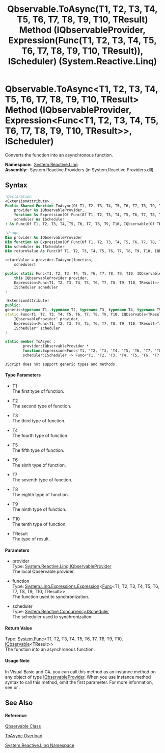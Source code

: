﻿---
title: Qbservable.ToAsync(T1, T2, T3, T4, T5, T6, T7, T8, T9, T10, TResult) Method (IQbservableProvider, Expression(Func(T1, T2, T3, T4, T5, T6, T7, T8, T9, T10, TResult)), IScheduler) (System.Reactive.Linq)
TOCTitle: ToAsync(T1, T2, T3, T4, T5, T6, T7, T8, T9, T10, TResult) Method (IQbservableProvider, Expression(Func(T1, T2, T3, T4, T5, T6, T7, T8, T9, T10, TResult)), IScheduler)
ms:assetid: M:System.Reactive.Linq.Qbservable.ToAsync``11(System.Reactive.Linq.IQbservableProvider,System.Linq.Expressions.Expression{System.Func{``0,``1,``2,``3,``4,``5,``6,``7,``8,``9,``10}},System.Reactive.Concurrency.IScheduler)
ms:mtpsurl: https://msdn.microsoft.com/en-us/library/Hh211624(v=VS.103)
ms:contentKeyID: 36068303
ms.date: 06/28/2011
mtps_version: v=VS.103
dev_langs:
- vb
- csharp
- c++
- fsharp
- jscript
---

# Qbservable.ToAsync\<T1, T2, T3, T4, T5, T6, T7, T8, T9, T10, TResult\> Method (IQbservableProvider, Expression\<Func\<T1, T2, T3, T4, T5, T6, T7, T8, T9, T10, TResult\>\>, IScheduler)

Converts the function into an asynchronous function.

**Namespace:**  [System.Reactive.Linq](hh211929\(v=vs.103\).md)  
**Assembly:**  System.Reactive.Providers (in System.Reactive.Providers.dll)

## Syntax

``` vb
'Declaration
<ExtensionAttribute> _
Public Shared Function ToAsync(Of T1, T2, T3, T4, T5, T6, T7, T8, T9, T10, TResult) ( _
    provider As IQbservableProvider, _
    function As Expression(Of Func(Of T1, T2, T3, T4, T5, T6, T7, T8, T9, T10, TResult)), _
    scheduler As IScheduler _
) As Func(Of T1, T2, T3, T4, T5, T6, T7, T8, T9, T10, IQbservable(Of TResult))
```

``` vb
'Usage
Dim provider As IQbservableProvider
Dim function As Expression(Of Func(Of T1, T2, T3, T4, T5, T6, T7, T8, T9, T10, TResult))
Dim scheduler As IScheduler
Dim returnValue As Func(Of T1, T2, T3, T4, T5, T6, T7, T8, T9, T10, IQbservable(Of TResult))

returnValue = provider.ToAsync(function, _
    scheduler)
```

``` csharp
public static Func<T1, T2, T3, T4, T5, T6, T7, T8, T9, T10, IQbservable<TResult>> ToAsync<T1, T2, T3, T4, T5, T6, T7, T8, T9, T10, TResult>(
    this IQbservableProvider provider,
    Expression<Func<T1, T2, T3, T4, T5, T6, T7, T8, T9, T10, TResult>> function,
    IScheduler scheduler
)
```

``` c++
[ExtensionAttribute]
public:
generic<typename T1, typename T2, typename T3, typename T4, typename T5, typename T6, typename T7, typename T8, typename T9, typename T10, typename TResult>
static Func<T1, T2, T3, T4, T5, T6, T7, T8, T9, T10, IQbservable<TResult>^>^ ToAsync(
    IQbservableProvider^ provider, 
    Expression<Func<T1, T2, T3, T4, T5, T6, T7, T8, T9, T10, TResult>^>^ function, 
    IScheduler^ scheduler
)
```

``` fsharp
static member ToAsync : 
        provider:IQbservableProvider * 
        function:Expression<Func<'T1, 'T2, 'T3, 'T4, 'T5, 'T6, 'T7, 'T8, 'T9, 'T10, 'TResult>> * 
        scheduler:IScheduler -> Func<'T1, 'T2, 'T3, 'T4, 'T5, 'T6, 'T7, 'T8, 'T9, 'T10, IQbservable<'TResult>> 
```

``` jscript
JScript does not support generic types and methods.
```

#### Type Parameters

  - T1  
    The first type of function.

<!-- end list -->

  - T2  
    The second type of function.

<!-- end list -->

  - T3  
    The third type of function.

<!-- end list -->

  - T4  
    The fourth type of function.

<!-- end list -->

  - T5  
    The fifth type of function.

<!-- end list -->

  - T6  
    The sixth type of function.

<!-- end list -->

  - T7  
    The seventh type of function.

<!-- end list -->

  - T8  
    The eighth type of function.

<!-- end list -->

  - T9  
    The ninth type of function.

<!-- end list -->

  - T10  
    The tenth type of function.

<!-- end list -->

  - TResult  
    The type of result.

#### Parameters

  - provider  
    Type: [System.Reactive.Linq.IQbservableProvider](hh212104\(v=vs.103\).md)  
    The local Qbservable provider.  

<!-- end list -->

  - function  
    Type: [System.Linq.Expressions.Expression](https://msdn.microsoft.com/en-us/library/Bb335710)\<[Func](https://msdn.microsoft.com/en-us/library/Dd383294)\<T1, T2, T3, T4, T5, T6, T7, T8, T9, T10, TResult\>\>  
    The function used to synchronization.  

<!-- end list -->

  - scheduler  
    Type: [System.Reactive.Concurrency.IScheduler](hh229149\(v=vs.103\).md)  
    The scheduler used to synchronization.  

#### Return Value

Type: [System.Func](https://msdn.microsoft.com/en-us/library/Dd383294)\<T1, T2, T3, T4, T5, T6, T7, T8, T9, T10, [IQbservable](hh229328\(v=vs.103\).md)\<TResult\>\>  
The function into an asynchronous function.  

#### Usage Note

In Visual Basic and C\#, you can call this method as an instance method on any object of type [IQbservableProvider](hh212104\(v=vs.103\).md). When you use instance method syntax to call this method, omit the first parameter. For more information, see [](https://msdn.microsoft.com/en-us/library/Bb384936) or [](https://msdn.microsoft.com/en-us/library/Bb383977).

## See Also

#### Reference

[Qbservable Class](hh211693\(v=vs.103\).md)

[ToAsync Overload](hh229832\(v=vs.103\).md)

[System.Reactive.Linq Namespace](hh211929\(v=vs.103\).md)

